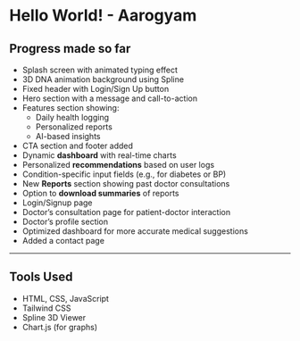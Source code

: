 # Hello World! - Aarogyam

## Progress made so far
- Splash screen with animated typing effect
- 3D DNA animation background using Spline
- Fixed header with Login/Sign Up button
- Hero section with a message and call-to-action
- Features section showing:
  - Daily health logging
  - Personalized reports
  - AI-based insights
- CTA section and footer added
- Dynamic **dashboard** with real-time charts
- Personalized **recommendations** based on user logs
- Condition-specific input fields (e.g., for diabetes or BP)
- New **Reports** section showing past doctor consultations
- Option to **download summaries** of reports
- Login/Signup page
- Doctor’s consultation page for patient-doctor interaction
- Doctor’s profile section
- Optimized dashboard for more accurate medical suggestions
- Added a contact page

---

## Tools Used

- HTML, CSS, JavaScript
- Tailwind CSS
- Spline 3D Viewer
- Chart.js (for graphs)

